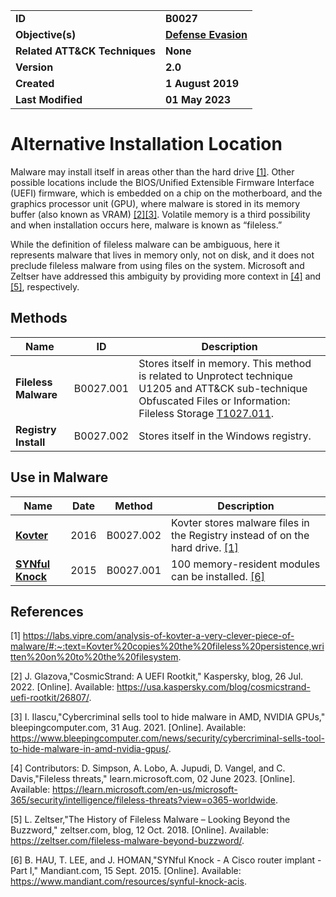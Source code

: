 <table>
<tr>
<td><b>ID</b></td>
<td><b>B0027</b></td>
</tr>
<tr>
<td><b>Objective(s)</b></td>
<td><b><a href="../defense-evasion">Defense Evasion</a></b></td>
</tr>
<tr>
<td><b>Related ATT&CK Techniques</b></td>
<td><b>None</b></td>
</tr>
<tr>
<td><b>Version</b></td>
<td><b>2.0</b></td>
</tr>
<tr>
<td><b>Created</b></td>
<td><b>1 August 2019</b></td>
</tr>
<tr>
<td><b>Last Modified</b></td>
<td><b>01 May 2023</b></td>
</tr>
</table>


# Alternative Installation Location

Malware may install itself in areas other than the hard drive [[1]](#1). Other possible locations include the BIOS/Unified Extensible Firmware Interface (UEFI) firmware, which is embedded on a chip on the motherboard, and the graphics processor unit (GPU), where malware is stored in its memory buffer (also known as VRAM) [[2]](#2)[[3]](#3). Volatile memory is a third possibility and when installation occurs here, malware is known as “fileless.” 

While the definition of fileless malware can be ambiguous, here it represents malware that lives in memory only, not on disk, and it does not preclude fileless malware from using files on the system. Microsoft and Zeltser have addressed  this ambiguity by providing more context in [[4]](#4) and [[5]](#5), respectively.


## Methods
 
|Name|ID|Description|
|---|---|---|
|**Fileless Malware**|B0027.001|Stores itself in memory. This method is related to Unprotect technique U1205 and ATT&CK sub-technique Obfuscated Files or Information: Fileless Storage [T1027.011](https://attack.mitre.org/techniques/T1027/011/). |
|**Registry Install**|B0027.002|Stores itself in the Windows registry.|

## Use in Malware

|Name|Date|Method|Description|
|---|---|---|---|
|[**Kovter**](../xample-malware/kovter.md)|2016|B0027.002|Kovter stores malware files in the Registry instead of on the hard drive. [[1]](#1)|
|[**SYNful Knock**](../xample-malware/synful-knock.md)|2015|B0027.001|100 memory-resident modules can be installed. [[6]](#6)|


## References

<a name="1">[1]</a> https://labs.vipre.com/analysis-of-kovter-a-very-clever-piece-of-malware/#:~:text=Kovter%20copies%20the%20fileless%20persistence,written%20on%20to%20the%20filesystem.

<a name="2">[2]</a> J. Glazova,"CosmicStrand: A UEFI Rootkit," Kaspersky, blog, 26 Jul. 2022. [Online]. Available: https://usa.kaspersky.com/blog/cosmicstrand-uefi-rootkit/26807/.

<a name="3">[3]</a> I. Ilascu,"Cybercriminal sells tool to hide malware in AMD, NVIDIA GPUs," bleepingcomputer.com, 31 Aug. 2021. [Online]. Available: https://www.bleepingcomputer.com/news/security/cybercriminal-sells-tool-to-hide-malware-in-amd-nvidia-gpus/.

<a name="4">[4]</a> Contributors: D. Simpson, A. Lobo, A. Jupudi, D. Vangel, and C. Davis,"Fileless threats," learn.microsoft.com, 02 June 2023. [Online]. Available: https://learn.microsoft.com/en-us/microsoft-365/security/intelligence/fileless-threats?view=o365-worldwide.

<a name="5">[5]</a> L. Zeltser,"The History of Fileless Malware – Looking Beyond the Buzzword," zeltser.com, blog, 12 Oct. 2018. [Online]. Available: https://zeltser.com/fileless-malware-beyond-buzzword/.

<a name="6">[6]</a> B. HAU, T. LEE, and J. HOMAN,"SYNful Knock - A Cisco router implant - Part I," Mandiant.com, 15 Sept. 2015. [Online]. Available: https://www.mandiant.com/resources/synful-knock-acis.

